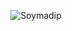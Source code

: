 <p align="center">

  <img src="assets/readme.gif" alt="Soymadip">

</p>

<!--

How to make this gif?

Easiest way:-

I made my with https://bit.ly/GitPro07

Then i recorded my screen with OBS.

Now copy that file to android/iOS and convert to gif with any video tool. 

(I used inshot)

-->







